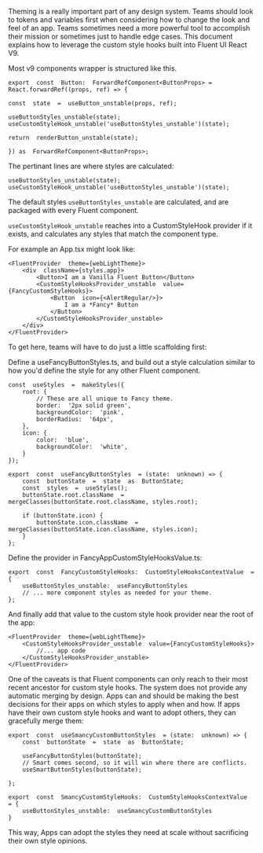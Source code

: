 Theming is a really important part of any design system. Teams should look to tokens and variables first when considering how to change the look and feel of an app. Teams sometimes need a more powerful tool to accomplish their mission or sometimes just to handle edge cases. This document explains how to leverage the custom style hooks built into Fluent UI React V9.

Most v9 components wrapper is structured like this.

    export  const  Button:  ForwardRefComponent<ButtonProps> =  React.forwardRef((props, ref) => {

    const  state  =  useButton_unstable(props, ref);

    useButtonStyles_unstable(state);
    useCustomStyleHook_unstable('useButtonStyles_unstable')(state);

    return  renderButton_unstable(state);

    }) as  ForwardRefComponent<ButtonProps>;

The pertinant lines are where styles are calculated:

    useButtonStyles_unstable(state);
    useCustomStyleHook_unstable('useButtonStyles_unstable')(state);

The default styles `useButtonStyles_unstable` are calculated, and are packaged with every Fluent component.

`useCustomStyleHook_unstable` reaches into a CustomStyleHook provider if it exists, and calculates any styles that match the component type.

For example an App.tsx might look like:

    <FluentProvider  theme={webLightTheme}>
        <div  className={styles.app}>
    	    <Button>I am a Vanilla Fluent Button</Button>
    	    <CustomStyleHooksProvider_unstable  value={FancyCustomStyleHooks}>
    		    <Button  icon={<AlertRegular/>}>
    			    I am a *Fancy* Button
    		    </Button>
    	    </CustomStyleHooksProvider_unstable>
        </div>
    </FluentProvider>

To get here, teams will have to do just a little scaffolding first:

Define a useFancyButtonStyles.ts, and build out a style calculation similar to how you'd define the style for any other Fluent component.

    const  useStyles  =  makeStyles({
        root: {
    	    // These are all unique to Fancy theme.
    	    border:  '2px solid green',
    	    backgroundColor:  'pink',
    	    borderRadius:  '64px',
        },
        icon: {
    	    color:  'blue',
    	    backgroundColor:  'white',
        }
    });

    export  const  useFancyButtonStyles  = (state:  unknown) => {
        const  buttonState  =  state  as  ButtonState;
        const  styles  =  useStyles();
        buttonState.root.className  =  mergeClasses(buttonState.root.className, styles.root);

        if (buttonState.icon) {
    	    buttonState.icon.className  =  mergeClasses(buttonState.icon.className, styles.icon);
        }
    };

Define the provider in FancyAppCustomStyleHooksValue.ts:

    export  const  FancyCustomStyleHooks:  CustomStyleHooksContextValue  = {
    	useButtonStyles_unstable:  useFancyButtonStyles
    	// ... more component styles as needed for your theme.
    };

And finally add that value to the custom style hook provider near the root of the app:

    <FluentProvider  theme={webLightTheme}>
    	<CustomStyleHooksProvider_unstable  value={FancyCustomStyleHooks}>
    		//... app code
    	</CustomStyleHooksProvider_unstable>
    </FluentProvider>

One of the caveats is that Fluent components can only reach to their most recent ancestor for custom style hooks. The system does not provide any automatic merging by design. Apps can and should be making the best decisions for their apps on which styles to apply when and how. If apps have their own custom style hooks and want to adopt others, they can gracefully merge them:

    export  const  useSmancyCustomButtonStyles  = (state:  unknown) => {
        const  buttonState  =  state  as  ButtonState;

        useFancyButtonStyles(buttonState);
        // Smart comes second, so it will win where there are conflicts.
        useSmartButtonStyles(buttonState);

    };

    export  const  SmancyCustomStyleHooks:  CustomStyleHooksContextValue  = {
        useButtonStyles_unstable:  useSmancyCustomButtonStyles
    }

This way, Apps can adopt the styles they need at scale without sacrificing their own style opinions.
